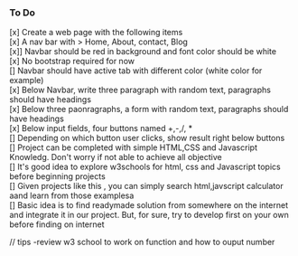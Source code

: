 ### To Do  

[x] Create a  web page with the following items  
[x] A nav bar with > Home, About, contact, Blog   
[x]] Navbar should be red in background and font color should be white    
[x] No bootstrap required for now    
[] Navbar should have active tab with different color (white color for example)    
[x] Below Navbar, write three paragraph with random text, paragraphs should have headings  
[x] Below three paonragraphs, a form with random text, paragraphs should have headings    
[x] Below  input fields, four buttons named +,-,/, *  
[] Depending on which button user clicks, show result right below buttons  
[] Project can be completed with simple HTML,CSS and Javascript Knowledg. Don't worry if not able to achieve all objective  
[] It's good idea to explore w3schools for html, css and Javascript topics before beginning projects    
[] Given projects like this , you can simply search html,javscript calculator aand learn from those examplesa  
[] Basic idea is to find readymade solution from somewhere on the internet and integrate it in our project. But, for sure, try to develop first on your own before finding on internet  



// tips -review w3 school to work on function and how to ouput number